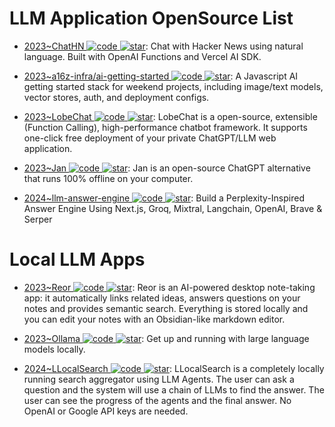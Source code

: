 # LLM Application OpenSource List

- [2023~ChatHN ![code](https://ng-tech.icu/assets/code.svg) ![star](https://img.shields.io/github/stars/steven-tey/chathn)](https://github.com/steven-tey/chathn): Chat with Hacker News using natural language. Built with OpenAI Functions and Vercel AI SDK.

- [2023~a16z-infra/ai-getting-started ![code](https://ng-tech.icu/assets/code.svg) ![star](https://img.shields.io/github/stars/a16z-infra/ai-getting-started)](https://github.com/a16z-infra/ai-getting-started): A Javascript AI getting started stack for weekend projects, including image/text models, vector stores, auth, and deployment configs.

- [2023~LobeChat ![code](https://ng-tech.icu/assets/code.svg) ![star](https://img.shields.io/github/stars/lobehub/lobe-chat)](https://github.com/lobehub/lobe-chat): LobeChat is a open-source, extensible (Function Calling), high-performance chatbot framework. It supports one-click free deployment of your private ChatGPT/LLM web application.

- [2023~Jan ![code](https://ng-tech.icu/assets/code.svg) ![star](https://img.shields.io/github/stars/janhq/jan)](https://github.com/janhq/jan): Jan is an open-source ChatGPT alternative that runs 100% offline on your computer.

- [2024~llm-answer-engine ![code](https://ng-tech.icu/assets/code.svg) ![star](https://img.shields.io/github/stars/developersdigest/llm-answer-engine)](https://github.com/developersdigest/llm-answer-engine): Build a Perplexity-Inspired Answer Engine Using Next.js, Groq, Mixtral, Langchain, OpenAI, Brave & Serper

# Local LLM Apps

- [2023~Reor ![code](https://ng-tech.icu/assets/code.svg) ![star](https://img.shields.io/github/stars/reorproject/reor)](https://github.com/reorproject/reor): Reor is an AI-powered desktop note-taking app: it automatically links related ideas, answers questions on your notes and provides semantic search. Everything is stored locally and you can edit your notes with an Obsidian-like markdown editor.

- [2023~Ollama ![code](https://ng-tech.icu/assets/code.svg) ![star](https://img.shields.io/github/stars/ollama/ollama)](https://github.com/ollama/ollama): Get up and running with large language models locally.

- [2024~LLocalSearch ![code](https://ng-tech.icu/assets/code.svg) ![star](https://img.shields.io/github/stars/nilsherzig/LLocalSearch)](https://github.com/nilsherzig/LLocalSearch): LLocalSearch is a completely locally running search aggregator using LLM Agents. The user can ask a question and the system will use a chain of LLMs to find the answer. The user can see the progress of the agents and the final answer. No OpenAI or Google API keys are needed.
